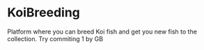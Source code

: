 # KoiBreeding
Platform where you can breed Koi fish and get you new fish to the collection.
Try commiting 1 by GB
